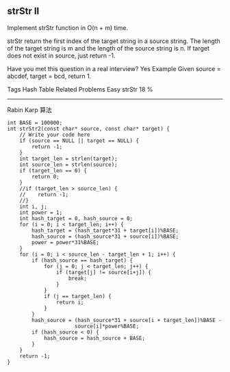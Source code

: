 ## strStr II  ##

Implement strStr function in O(n + m) time.

strStr return the first index of the target string in a source string. The length of the target string is m and the length of the source string is n.
If target does not exist in source, just return -1.

Have you met this question in a real interview? Yes
Example
Given source = abcdef, target = bcd, return 1.

Tags 
Hash Table
Related Problems 
Easy strStr 18 %

----------
Rabin Karp 算法

	int BASE = 100000;
	int strStr2(const char* source, const char* target) {
	    // Write your code here
	    if (source == NULL || target == NULL) {
	        return -1;
	    }
	    int target_len = strlen(target);
	    int source_len = strlen(source);
	    if (target_len == 0) {
	        return 0;
	    }
	    //if (target_len > source_len) {
	    //    return -1;
	    //}
	    int i, j;
	    int power = 1;
	    int hash_target = 0, hash_source = 0;
	    for (i = 0; i < target_len; i++) {
	        hash_target = (hash_target*31 + target[i])%BASE;
	        hash_source = (hash_source*31 + source[i])%BASE;
	        power = power*31%BASE;
	    }
	    for (i = 0; i < source_len - target_len + 1; i++) {
	        if (hash_source == hash_target) {
	            for (j = 0; j < target_len; j++) {
	                if (target[j] != source[i+j]) {
	                    break;
	                }
	            }
	            if (j == target_len) {
	                return i;
	            }
	        }
	        hash_source = (hash_source*31 + source[i + target_len])%BASE -
	                      source[i]*power%BASE;
	        if (hash_source < 0) {
	            hash_source = hash_source + BASE;
	        }
	    }
	    return -1;
	}